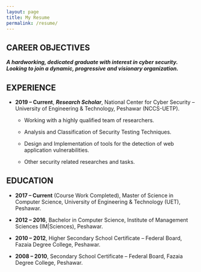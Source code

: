 ```yaml
---
layout: page
title: My Resume
permalink: /resume/
---
```

## CAREER OBJECTIVES
***A hardworking, dedicated graduate with interest in cyber security. Looking to join a dynamic, progressive and visionary organization.***

## EXPERIENCE
+ **2019 – Current**, ***Research Scholar***, National Center for Cyber Security – University of Engineering & Technology, Peshawar (NCCS-UETP).

  +	Working with a highly qualified team of researchers.

  +	Analysis and Classification of Security Testing Techniques.

  +	Design and Implementation of tools for the detection of web application vulnerabilities.

  +	Other security related researches and tasks.

## EDUCATION
+ **2017 – Current** (Course Work Completed), Master of Science in Computer Science, University of Engineering & Technology (UET), Peshawar.

+	**2012 – 2016**, Bachelor in Computer Science, Institute of Management Sciences (IM\|Sciences), Peshawar.

+	**2010 – 2012**, Higher Secondary School Certificate – Federal Board, Fazaia Degree College, Peshawar.

+	**2008 – 2010**, Secondary School Certificate – Federal Board, Fazaia Degree College, Peshawar.
